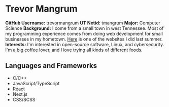 # Trevor Mangrum
**GitHub Username:** trevormangrum
**UT Netid:** tmangrum
**Major:** Computer Science
**Background:** I come from a small town in west Tennessee. Most of my programming experience comes from doing web development for small businesses in my hometown. [Here](https://www.mcnairycountynews.com) is one of the websites I did last summer.
**Interests:** I'm interested in open-source software, Linux, and cybersecurity. I'm a big coffee lover, and I love trying all kinds of different foods.
## Languages and Frameworks
* C/C++
* JavaScript/TypeScript
* React
* Next.js
* CSS/SCSS


